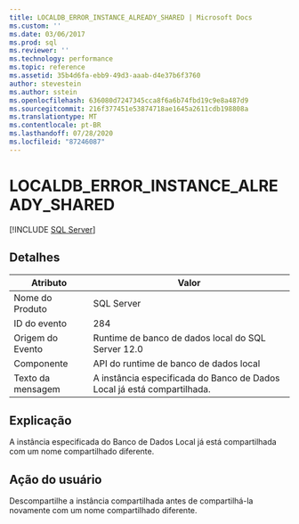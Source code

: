 ```yaml
---
title: LOCALDB_ERROR_INSTANCE_ALREADY_SHARED | Microsoft Docs
ms.custom: ''
ms.date: 03/06/2017
ms.prod: sql
ms.reviewer: ''
ms.technology: performance
ms.topic: reference
ms.assetid: 35b4d6fa-ebb9-49d3-aaab-d4e37b6f3760
author: stevestein
ms.author: sstein
ms.openlocfilehash: 636080d7247345cca8f6a6b74fbd19c9e8a487d9
ms.sourcegitcommit: 216f377451e53874718ae1645a2611cdb198808a
ms.translationtype: MT
ms.contentlocale: pt-BR
ms.lasthandoff: 07/28/2020
ms.locfileid: "87246087"
---
```

# <a name="localdb_error_instance_already_shared"></a>LOCALDB_ERROR_INSTANCE_ALREADY_SHARED
 [!INCLUDE [SQL Server](../../includes/applies-to-version/sqlserver.md)]
    
## <a name="details"></a>Detalhes  
  
| Atributo | Valor |
| --------- | ----- |
|Nome do Produto|SQL Server|  
|ID do evento|284|  
|Origem do Evento|Runtime de banco de dados local do SQL Server 12.0|  
|Componente|API do runtime de banco de dados local|  
|Texto da mensagem|A instância especificada do Banco de Dados Local já está compartilhada.|  
  
## <a name="explanation"></a>Explicação  
 A instância especificada do Banco de Dados Local já está compartilhada com um nome compartilhado diferente.  
  
## <a name="user-action"></a>Ação do usuário  
 Descompartilhe a instância compartilhada antes de compartilhá-la novamente com um nome compartilhado diferente.  
  
  
